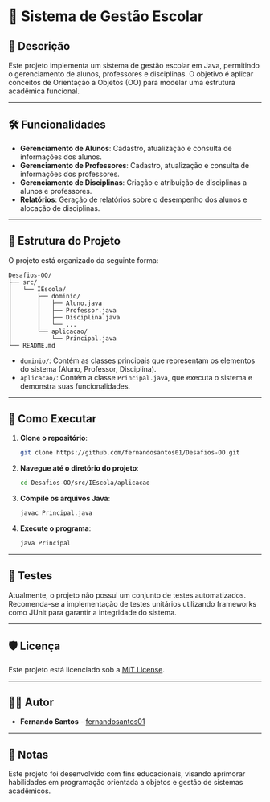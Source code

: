 # 🏫 Sistema de Gestão Escolar

## 📄 Descrição

Este projeto implementa um sistema de gestão escolar em Java, permitindo o gerenciamento de alunos, professores e disciplinas. O objetivo é aplicar conceitos de Orientação a Objetos (OO) para modelar uma estrutura acadêmica funcional.

---

## 🛠️ Funcionalidades

- **Gerenciamento de Alunos**: Cadastro, atualização e consulta de informações dos alunos.
- **Gerenciamento de Professores**: Cadastro, atualização e consulta de informações dos professores.
- **Gerenciamento de Disciplinas**: Criação e atribuição de disciplinas a alunos e professores.
- **Relatórios**: Geração de relatórios sobre o desempenho dos alunos e alocação de disciplinas.

---

## 🐂 Estrutura do Projeto

O projeto está organizado da seguinte forma:

```
Desafios-OO/
├── src/
│   └── IEscola/
│       ├── dominio/
│       │   ├── Aluno.java
│       │   ├── Professor.java
│       │   ├── Disciplina.java
│       │   └── ...
│       └── aplicacao/
│           └── Principal.java
└── README.md
```

- `dominio/`: Contém as classes principais que representam os elementos do sistema (Aluno, Professor, Disciplina).
- `aplicacao/`: Contém a classe `Principal.java`, que executa o sistema e demonstra suas funcionalidades.

---

## 🚀 Como Executar

1. **Clone o repositório**:

   ```bash
   git clone https://github.com/fernandosantos01/Desafios-OO.git
   ```

2. **Navegue até o diretório do projeto**:

   ```bash
   cd Desafios-OO/src/IEscola/aplicacao
   ```

3. **Compile os arquivos Java**:

   ```bash
   javac Principal.java
   ```

4. **Execute o programa**:

   ```bash
   java Principal
   ```

---

## 🧪 Testes

Atualmente, o projeto não possui um conjunto de testes automatizados. Recomenda-se a implementação de testes unitários utilizando frameworks como JUnit para garantir a integridade do sistema.

---

## 🛡️ Licença

Este projeto está licenciado sob a [MIT License](LICENSE).

---

## 👨‍💻 Autor

- **Fernando Santos** - [fernandosantos01](https://github.com/fernandosantos01)

---

## 📝 Notas

Este projeto foi desenvolvido com fins educacionais, visando aprimorar habilidades em programação orientada a objetos e gestão de sistemas acadêmicos.

